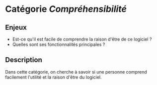 # Catégorie *Compréhensibilité* 

## Enjeux

- Est-ce qu'il est facile de comprendre la raison d'être de ce logiciel ?
- Quelles sont ses fonctionnalités principales ?

## Description

Dans cette catégorie, on cherche à savoir si une personne comprend facilement l'utilité et la raison d'être du logiciel. 
